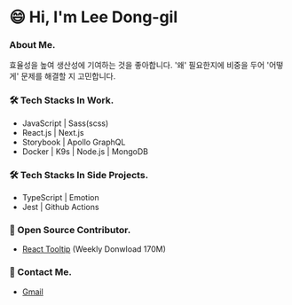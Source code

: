 # 😄 Hi, I'm Lee Dong-gil</h1>

### About Me.
효율성을 높여 생산성에 기여하는 것을 좋아합니다.
'왜' 필요한지에 비중을 두어 '어떻게' 문제를 해결할 지 고민합니다.

### 🛠 Tech Stacks In Work.
- JavaScript | Sass(scss)
- React.js | Next.js
- Storybook | Apollo GraphQL
- Docker | K9s | Node.js | MongoDB


### 🛠 Tech Stacks In Side Projects.
- TypeScript | Emotion
- Jest | Github Actions

### 🙌 Open Source Contributor.
- [React Tooltip](https://github.com/ReactTooltip/react-tooltip) (Weekly Donwload 170M)

### 💬 Contact Me.
- [Gmail](mailto:oio31250@gmail.com?subject=[GitHub]%20Source%20Han%20Sans)
